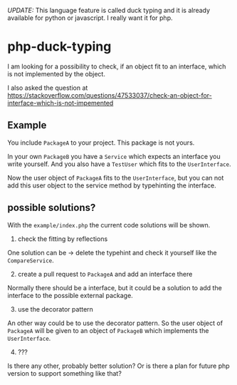 *UPDATE:* This language feature is called duck typing and it is already available for python or javascript. I really want it for php.

# php-duck-typing

I am looking for a possibility to check, if an object fit to an interface, which is not implemented by the object.

I also asked the question at https://stackoverflow.com/questions/47533037/check-an-object-for-interface-which-is-not-impemented
 
## Example

You include `PackageA` to your project. This package is not yours.

In your own `PackageB` you have a `Service` which expects an interface you write yourself. And you also have a `TestUser` which fits to the `UserInterface`.

Now the user object of `PackageA` fits to the `UserInterface`, but you can not add this user object to the service method by typehinting the interface.

## possible solutions?

With the `example/index.php` the current code solutions will be shown.

1. check the fitting by reflections

  One solution can be -> delete the typehint and check it yourself like the `CompareService`.

2. create a pull request to `PackageA` and add an interface there

  Normally there should be a interface, but it could be a solution to add the interface to the possible external package.

3. use the decorator pattern

  An other way could be to use the decorator pattern. So the user object of `PackageA` will be given to an object of  `PackageB` which implements the `UserInterface`.

4. ???

  Is there any other, probably better solution? Or is there a plan for future php version to support something like that?
